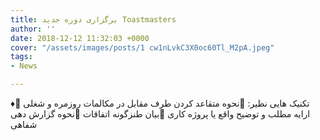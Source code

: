 ```yaml
---
title: برگزاری دوره جدید Toastmasters
author: ''
date: 2018-12-12 11:32:03 +0000
cover: "/assets/images/posts/1 cw1nLvkC3X0oc60Tl_M2pA.jpeg"
tags:
- News

---
```

♦️تکنیک هایی نظیر:                                                                           📌نحوه متقاعد کردن طرف مقابل در مکالمات روزمره و شغلی                                     📌ارایه مطلب و توضیح واقع یا پروژه کاری                                                      📌بیان طنزگونه اتفاقات                                                                      📌نحوه گزارش دهی شفاهی